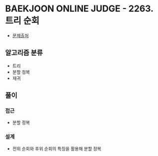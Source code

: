 # BAEKJOON ONLINE JUDGE - 2263. 트리 순회

- [문제출처](https://www.acmicpc.net/problem/2263 '2263. 트리 순회')

## 알고리즘 분류

- 트리
- 분할 정복
- 재귀

## 풀이

### 접근

- 분할 정복

### 설계

- 전위 순회와 후위 순회의 특징을 활용해 분할 정복
